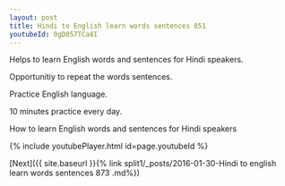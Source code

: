 ```yaml
---
layout: post
title: Hindi to English learn words sentences 851 
youtubeId: 0gD057TCa8I
---
```

 
 
Helps to learn English words and sentences for Hindi speakers.

Opportunitiy to repeat the words sentences. 

Practice English language. 
 
10 minutes practice every day. 
 
How to learn English words and sentences for Hindi speakers 
 
{% include youtubePlayer.html id=page.youtubeId %}
 
 
[Next]({{ site.baseurl }}{% link  split1/_posts/2016-01-30-Hindi to english learn words sentences 873 .md%})
 
